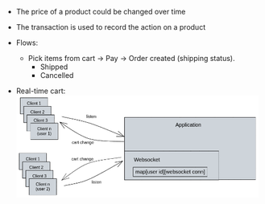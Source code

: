 - The price of a product could be changed over time
- The transaction is used to record the action on a product
- Flows:
    - Pick items from cart -> Pay -> Order created (shipping status).
        - Shipped
        - Cancelled

- Real-time cart:
![realtime cart](realtime-cart.png "Realtime cart")
